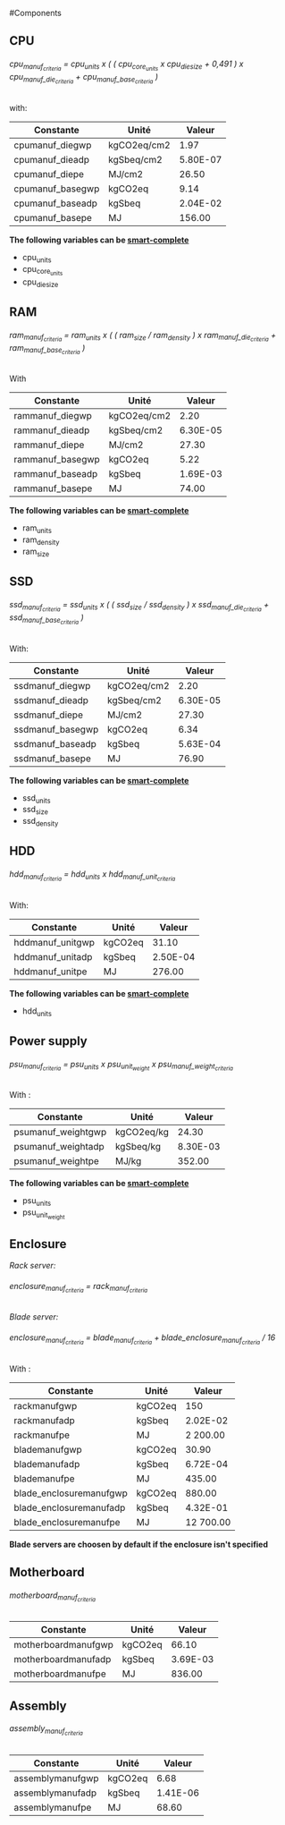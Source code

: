 #Components

## CPU

<h6>cpu<sub>manuf<sub><em>criteria</em></sub></sub> = cpu<sub>units<sub></sub></sub> x ( ( cpu<sub>core<sub>units</sub></sub> x cpu<sub>diesize</sub> + 0,491 ) x cpu<sub>manuf_die<sub><em>criteria</em></sub></sub> + cpu<sub>manuf_base<sub><em>criteria</em></sub></sub> )</h6>

with:

|Constante|Unité|Valeur|
|--- |--- |--- |
|cpumanuf_diegwp|kgCO2eq/cm2|1.97|
|cpumanuf_dieadp|kgSbeq/cm2|5.80E-07|
|cpumanuf_diepe|MJ/cm2|26.50|
|cpumanuf_basegwp|kgCO2eq|9.14|
|cpumanuf_baseadp|kgSbeq|2.04E-02|
|cpumanuf_basepe|MJ|156.00|

**The following variables can be [smart-complete](smart-complete.md)**

* cpu<sub>units<sub></sub></sub>
* cpu<sub>core<sub>units</sub></sub>
* cpu<sub>diesize</sub>


## RAM

<h6>ram<sub>manuf<sub><em>criteria</em></sub></sub> = ram<sub>units</sub> x ( ( ram<sub>size</sub> / ram<sub>density</sub> ) x ram<sub>manuf_die<sub><em>criteria</em></sub></sub> + ram<sub>manuf_base<sub><em>criteria</em></sub></sub> )</h6>

With

|Constante|Unité|Valeur|
|--- |--- |--- |
|rammanuf_diegwp|kgCO2eq/cm2|2.20|
|rammanuf_dieadp|kgSbeq/cm2|6.30E-05|
|rammanuf_diepe|MJ/cm2|27.30|
|rammanuf_basegwp|kgCO2eq|5.22|
|rammanuf_baseadp|kgSbeq|1.69E-03|
|rammanuf_basepe|MJ|74.00|

**The following variables can be [smart-complete](smart-complete.md)**

* ram<sub>units</sub>
* ram<sub>density</sub>
* ram<sub>size</sub>


## SSD

<h6>ssd<sub>manuf<sub><em>criteria</em></sub></sub> = ssd<sub>units</sub> x ( ( ssd<sub>size</sub> / ssd<sub>density</sub> ) x ssd<sub>manuf_die<sub><em>criteria</em></sub></sub> + ssd<sub>manuf_base<sub><em>criteria</em></sub></sub> )</h6>

With:

|Constante|Unité|Valeur|
|--- |--- |--- |
|ssdmanuf_diegwp|kgCO2eq/cm2|2.20|
|ssdmanuf_dieadp|kgSbeq/cm2|6.30E-05|
|ssdmanuf_diepe|MJ/cm2|27.30|
|ssdmanuf_basegwp|kgCO2eq|6.34|
|ssdmanuf_baseadp|kgSbeq|5.63E-04|
|ssdmanuf_basepe|MJ|76.90|

**The following variables can be [smart-complete](smart-complete.md)**

* ssd<sub>units</sub>
* ssd<sub>size</sub>
* ssd<sub>density</sub>


## HDD

<h6>hdd<sub>manuf<sub><em>criteria</em></sub></sub> = hdd<sub>units</sub> x hdd<sub>manuf_unit<sub><em>criteria</em></sub></sub></h6>

With:

|Constante|Unité|Valeur|
|--- |--- |--- |
|hddmanuf_unitgwp|kgCO2eq|31.10|
|hddmanuf_unitadp|kgSbeq|2.50E-04|
|hddmanuf_unitpe|MJ|276.00|

**The following variables can be [smart-complete](smart-complete.md)**

* hdd<sub>units</sub>


## Power supply

<h6>psu<sub>manuf<sub><em>criteria</em></sub></sub> = psu<sub>units</sub> x psu<sub>unit<sub>weight</sub></sub> x psu<sub>manuf_weight<sub><em>criteria</em></sub></sub></h6>

With :

|Constante|Unité|Valeur|
|--- |--- |--- |
|psumanuf_weightgwp|kgCO2eq/kg|24.30|
|psumanuf_weightadp|kgSbeq/kg|8.30E-03|
|psumanuf_weightpe|MJ/kg|352.00|

**The following variables can be [smart-complete](smart-complete.md)**

* psu<sub>units</sub>
* psu<sub>unit<sub>weight</sub>

## Enclosure

*Rack server:*

<h6>enclosure<sub>manuf<sub><em>criteria</em></sub></sub> = rack<sub>manuf<sub><em>criteria</em></sub></sub></h6>

*Blade server:*

<h6>enclosure<sub>manuf<sub><em>criteria</em></sub></sub> = blade<sub>manuf<sub><em>criteria</em></sub></sub> + blade_enclosure<sub>manuf<sub><em>criteria</em></sub></sub> / 16</h6>

With :

|Constante|Unité|Valeur|
|--- |--- |--- |
|rackmanufgwp|kgCO2eq|150|
|rackmanufadp|kgSbeq|2.02E-02|
|rackmanufpe|MJ|2 200.00|
|blademanufgwp|kgCO2eq|30.90|
|blademanufadp|kgSbeq|6.72E-04|
|blademanufpe|MJ|435.00|
|blade_enclosuremanufgwp|kgCO2eq|880.00|
|blade_enclosuremanufadp|kgSbeq|4.32E-01|
|blade_enclosuremanufpe|MJ|12 700.00|

**Blade servers are choosen by default if the enclosure isn't specified**


## Motherboard

<h6>motherboard<sub>manuf<sub><em>criteria</em></sub></sub></h6>


|Constante|Unité|Valeur|
|--- |--- |--- |
|motherboardmanufgwp|kgCO2eq|66.10|
|motherboardmanufadp|kgSbeq|3.69E-03|
|motherboardmanufpe|MJ|836.00|


## Assembly


<h6>assembly<sub>manuf<sub><em>criteria</em></sub></sub></h6>

|Constante|Unité|Valeur|
|--- |--- |--- |
|assemblymanufgwp|kgCO2eq|6.68|
|assemblymanufadp|kgSbeq|1.41E-06|
|assemblymanufpe|MJ|68.60|